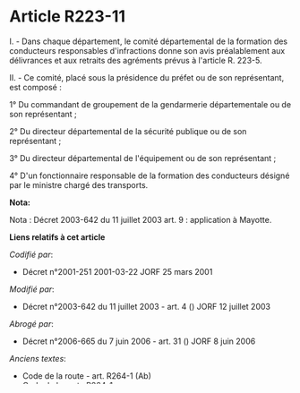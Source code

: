 # Article R223-11

I. - Dans chaque département, le comité départemental de la formation des conducteurs responsables d'infractions donne son
avis préalablement aux délivrances et aux retraits des agréments prévus à l'article R. 223-5.

II. - Ce comité, placé sous la présidence du préfet ou de son représentant, est composé :

1° Du commandant de groupement de la gendarmerie départementale ou de son représentant ;

2° Du directeur départemental de la sécurité publique ou de son représentant ;

3° Du directeur départemental de l'équipement ou de son représentant ;

4° D'un fonctionnaire responsable de la formation des conducteurs désigné par le ministre chargé des transports.

**Nota:**

Nota : Décret 2003-642 du 11 juillet 2003 art. 9 : application à Mayotte.

**Liens relatifs à cet article**

_Codifié par_:

  - Décret n°2001-251 2001-03-22 JORF 25 mars 2001

_Modifié par_:

  - Décret n°2003-642 du 11 juillet 2003 - art. 4 () JORF 12 juillet 2003

_Abrogé par_:

  - Décret n°2006-665 du 7 juin 2006 - art. 31 () JORF 8 juin 2006

_Anciens textes_:

  - Code de la route - art. R264-1 (Ab)
  - Code de la route R264-1

_Cite_:

  - Code de la route. - art. R223-5 (M)
